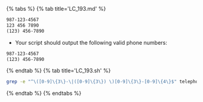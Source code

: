 {% tabs %}
{% tab title='LC_193.md' %}

```txt
987-123-4567
123 456 7890
(123) 456-7890
```

* Your script should output the following valid phone numbers:

```txt
987-123-4567
(123) 456-7890
```

{% endtab %}
{% tab title='LC_193.sh' %}

```sh
grep -e "^\([0-9]\{3\}-\|([0-9]\{3\}) \)[0-9]\{3\}-[0-9]\{4\}$" telephone.txt
```

{% endtab %}
{% endtabs %}